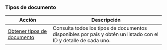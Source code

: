 ### Tipos de documento

|Acción|Descripción|
|---|---|
|[Obtener tipos de documento](https://www.mercadopago[FAKER][URL][DOMAIN]/developers/es/reference/identification_types/_identification_types/get)|Consulta todos los tipos de documentos disponibles por país y obtén un listado con el ID y detalle de cada uno.|

